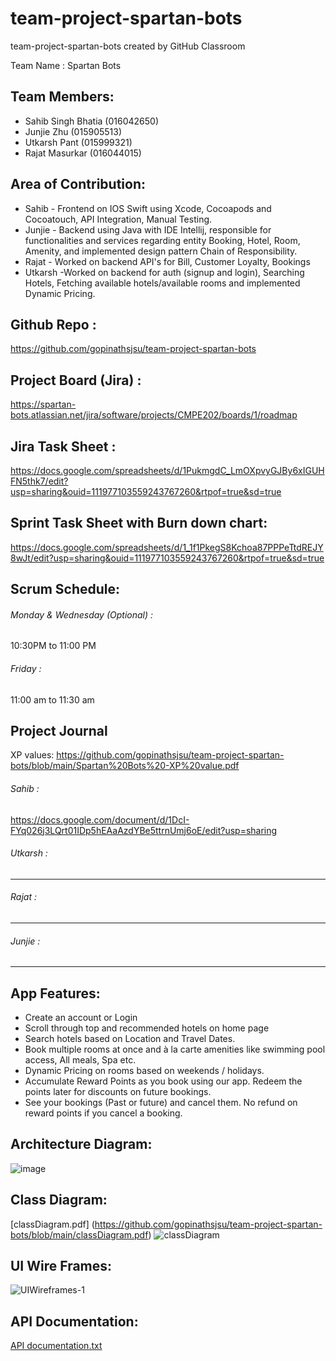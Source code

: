 # team-project-spartan-bots

team-project-spartan-bots created by GitHub Classroom

Team Name : Spartan Bots

## Team Members:
- Sahib Singh Bhatia (016042650)
- Junjie Zhu (015905513)
- Utkarsh Pant (015999321)
- Rajat Masurkar (016044015)

## Area of Contribution:
- Sahib - Frontend on IOS Swift using Xcode, Cocoapods and Cocoatouch, API Integration, Manual Testing.
- Junjie - Backend using Java with IDE Intellij, responsible for functionalities and services regarding entity Booking, Hotel, Room, Amenity, and implemented design pattern Chain of Responsibility.
- Rajat - Worked on backend API's for Bill, Customer Loyalty, Bookings
- Utkarsh -Worked on backend for auth (signup and login), Searching Hotels, Fetching available hotels/available rooms and implemented Dynamic Pricing.

## Github Repo : 
https://github.com/gopinathsjsu/team-project-spartan-bots

## Project Board (Jira) : 
https://spartan-bots.atlassian.net/jira/software/projects/CMPE202/boards/1/roadmap

## Jira Task Sheet :
https://docs.google.com/spreadsheets/d/1PukmgdC_LmOXpvyGJBy6xIGUHFN5thk7/edit?usp=sharing&ouid=111977103559243767260&rtpof=true&sd=true

## Sprint Task Sheet with Burn down chart:
https://docs.google.com/spreadsheets/d/1_1f1PkegS8Kchoa87PPPeTtdREJY8wJt/edit?usp=sharing&ouid=111977103559243767260&rtpof=true&sd=true

## Scrum Schedule:
###### Monday & Wednesday (Optional) : 
10:30PM to 11:00 PM
###### Friday :
11:00 am to 11:30 am

## Project Journal

XP values: https://github.com/gopinathsjsu/team-project-spartan-bots/blob/main/Spartan%20Bots%20-XP%20value.pdf

###### Sahib :
https://docs.google.com/document/d/1DcI-FYq026j3LQrt01IDp5hEAaAzdYBe5ttrnUmj6oE/edit?usp=sharing
###### Utkarsh :
----
###### Rajat :
----
###### Junjie :
----

## App Features:
- Create an account or Login
- Scroll through top and recommended hotels on home page
- Search hotels based on Location and Travel Dates.
- Book multiple rooms at once and à la carte amenities like swimming pool access, All meals, Spa etc.
- Dynamic Pricing on rooms based on weekends / holidays.
- Accumulate Reward Points as you book using our app. Redeem the points later for discounts on future bookings.
- See your bookings (Past or future) and cancel them. No refund on reward points if you cancel a booking.


## Architecture Diagram: 
![image](https://user-images.githubusercontent.com/22498700/168168661-2c997130-790a-4dfe-ae9c-aed6194d9728.png)


## Class Diagram:
[classDiagram.pdf] (https://github.com/gopinathsjsu/team-project-spartan-bots/blob/main/classDiagram.pdf)
![classDiagram](https://user-images.githubusercontent.com/22498700/168162975-77e62c53-ccf0-4792-bb66-12771d2d7ea8.jpg)


## UI Wire Frames:
![UIWireframes-1](https://user-images.githubusercontent.com/99349692/167509916-9d54f622-f894-4428-b4a2-283f63e5a4da.jpg)

## API Documentation:
[API documentation.txt](https://github.com/gopinathsjsu/team-project-spartan-bots/files/8655814/API.documentation.txt)

